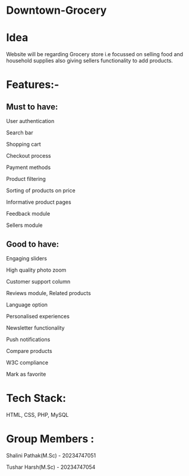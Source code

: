 # Downtown-Grocery
# Idea 
Website will be regarding Grocery store i.e focussed on selling food and household supplies also giving sellers functionality to add products.


# Features:-
## Must to have:

User authentication

Search bar

Shopping cart

Checkout process

Payment methods

Product filtering

Sorting of products on price

Informative product pages

Feedback module

Sellers module


## Good to have:

Engaging sliders

High quality photo zoom

Customer support column

Reviews module, Related products

Language option

Personalised experiences

Newsletter functionality

Push notifications

Compare products

W3C compliance

Mark as favorite

# Tech Stack:

HTML, CSS, PHP, MySQL

# Group Members :

Shalini Pathak(M.Sc) - 20234747051

Tushar Harsh(M.Sc) - 20234747054






